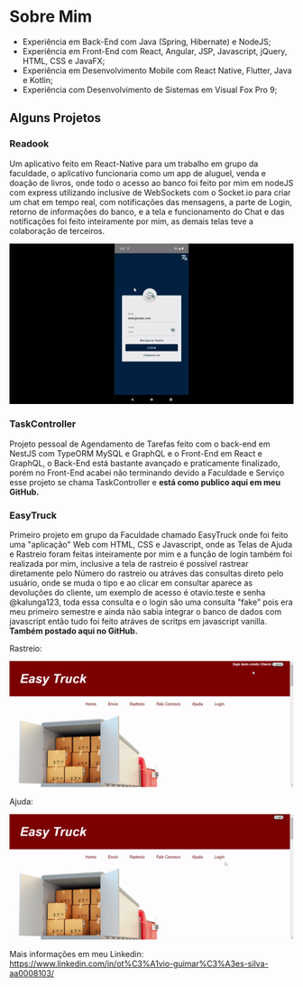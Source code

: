 # Sobre Mim
- Experiência em Back-End com Java (Spring, Hibernate) e NodeJS;
- Experiência em Front-End com React, Angular, JSP, Javascript, jQuery, HTML, CSS e JavaFX;
- Experiência em Desenvolvimento Mobile com React Native, Flutter, Java e Kotlin;
- Experiência com Desenvolvimento de Sistemas em Visual Fox Pro 9;

## Alguns Projetos

### Readook
Um aplicativo feito em React-Native para um trabalho em grupo da faculdade, o aplicativo funcionaria como um app de aluguel, venda e doação de livros, onde todo o acesso ao banco foi feito por mim em nodeJS com express utilizando inclusive de WebSockets com o Socket.io para criar um chat em tempo real, com notificações das mensagens, a parte de Login, retorno de informações do banco, e a tela e funcionamento do Chat e das notificações foi feito inteiramente por mim, as demais telas teve a colaboração de terceiros.

![](https://github.com/otavioguisilva/Sobre-Mim/blob/main/ReadookChatNotification.gif)

### TaskController

Projeto pessoal de Agendamento de Tarefas feito com o back-end em NestJS com TypeORM MySQL e GraphQL e o Front-End em React e GraphQL, o Back-End está bastante avançado e praticamente finalizado, porém no Front-End acabei não terminando devido a Faculdade e Serviço esse projeto se chama TaskController e **está como publico aqui em meu GitHub.**

### EasyTruck

Primeiro projeto em grupo da Faculdade chamado EasyTruck onde foi feito uma "aplicação" Web com HTML, CSS e Javascript, onde as Telas de Ajuda e Rastreio foram
feitas inteiramente por mim e a função de login também foi realizada por mim, inclusive a tela de rastreio é possível rastrear diretamente pelo Número do rastreio ou
atráves das consultas direto pelo usuário, onde se muda o tipo e ao clicar em consultar aparece as devoluções do cliente, um exemplo de acesso é otavio.teste e senha
@kalunga123, toda essa consulta e o login são uma consulta "fake" pois era meu primeiro semestre e ainda não sabia integrar o banco de dados com javascript então tudo
foi feito atráves de scritps em javascript vanilla. 
**Também postado aqui no GitHub.**

Rastreio:

![](https://github.com/otavioguisilva/Sobre-Mim/blob/main/ADSgifRastreio.gif)

Ajuda: 

![](https://github.com/otavioguisilva/Sobre-Mim/blob/main/ADSgifAjuda.gif)

Mais informações em meu Linkedin:
https://www.linkedin.com/in/ot%C3%A1vio-guimar%C3%A3es-silva-aa0008103/
